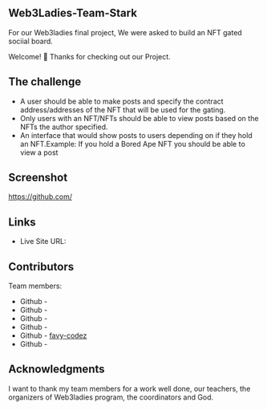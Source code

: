 ## Web3Ladies-Team-Stark
For our Web3ladies final project, We were asked to build an NFT gated sociial board.

Welcome! 👋
Thanks for checking out our Project.

## The challenge
* A user should be able to make posts and specify the contract address/addresses of the NFT that will be used for the gating.
* Only users with an NFT/NFTs should be able to view posts based on the NFTs the author specified. 
* An interface that would show posts to users depending on if they hold an NFT.Example: If you hold a Bored Ape NFT you should be able to view a post

## Screenshot
https://github.com/

## Links
* Live Site URL: 

## Contributors
Team members:

* Github - [](https://github.com/)
* Github - [](https://github.com/)
* Github - [](https://github.com/)
* Github - [](https://github.com/)
* Github - [favy-codez](https://github.com/favy-codez)
* Github - [](https://github.com/)
## Acknowledgments
I want to thank my team members for a work well done, our teachers, the organizers of Web3ladies program, the coordinators and God.
